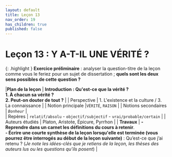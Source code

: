 ```yaml
---
layout: default
title: Leçon 13
nav_order: 19
has_children: true
published: false
---
```


# Leçon 13 : Y A-T-IL UNE VÉRITÉ ?

{: .highlight }
**Exercice préliminaire** : analyser la question-titre de la leçon comme vous le feriez pour un sujet de dissertation ; **quels sont les deux sens possibles de cette question ?**

|**Plan de la leçon**     | **Introduction : Qu'est-ce que la vérité ? <br> 1. À chacun sa vérité ? <br> 2. Peut-on douter de tout ?** | 
| Perspective           | 1. L'existence et la culture / 3. La connaissance | 
| Notion principale |`VÉRITÉ`, `RAISON`  | 
|  Notions secondaires | *`Bonheur`* |   
| Repères           | `relatif/absolu` -  `objectif/subjectif` -  `vrai/probable/certain` | 
| Auteurs étudiés         | Platon, Aristote, Épicure, Pyrrhon  |
| **Travaux**             | **- Reprendre dans un carnet les définitions du cours à retenir**. <br> **- Écrire une courte synthèse de la leçon lorsqu'elle est terminée (vous pourrez être interrogés au début de la leçon suivante)** : Qu’est-ce que j’ai retenu ? (*Je note les idées-clés que je retiens de la leçon, les thèses des auteurs lus ou les questions qu’ils posent*) |



